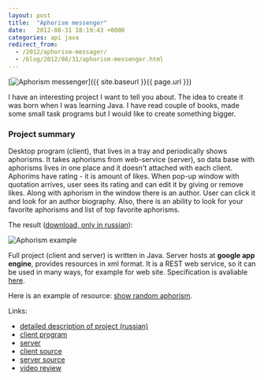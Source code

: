 ```yaml
---
layout: post
title:  "Aphorism messenger"
date:   2012-08-31 18:19:43 +0000
categories: api java
redirect_from:
  - /2012/aphorism-messager/
  - /blog/2012/08/31/aphorism-messenger.html
---
```


[![Aphorism messenger](/assets/images/posts/2012-08-31-aphorism-messenger/owl_48x48.png "Aphorism messenger")]({{ site.baseurl }}{{ page.url }})

I have an interesting project I want to tell you about. The idea to create it was born when I was learning Java. I have read couple of books, made some small task programs but I would like to create something bigger.
<!--more-->

### Project summary

Desktop program (client), that lives in a tray and periodically shows aphorisms. It takes aphorisms from web-service (server), so data base with aphorisms lives in one place and it doesn't attached with each client. Aphorims have rating - it is amount of likes. When pop-up window with quotation arrives, user sees its rating and can edit it by giving or remove likes. Along with aphorism in the window there is an author. User can click it and look for an author biography. Also, there is an ability to look for your favorite aphorisms and list of top favorite aphorisms.

The result ([download, only in russian](https://sourceforge.net/projects/bwtclient/)):

![Aphorism example](/assets/images/posts/2012-08-31-aphorism-messenger/just-aphorism.png "Aphorism example")

Full project (client and server) is written in Java. Server hosts at **google app engine**, provides resources in xml format. It is a REST web service, so it can be used in many ways, for example for web site. Specification is avaliable [here](https://bestwisethoughts.appspot.com/).


Here is an example of resource: [show random aphorism](https://bestwisethoughts.appspot.com/1.0/thought/get/random).


Links:

- [detailed description of project (russian)](http://freehabr.ru/blog/gotome/2104.html)
- [client program](http://sourceforge.net/projects/bwtclient/)
- [server](http://bestwisethoughts.appspot.com/)
- [client source](http://sourceforge.net/p/bwtclient/code/)
- [server source](http://sourceforge.net/p/bwtserver/code/)
- [video review](http://www.youtube.com/watch?v=AIJywgQKatY)
